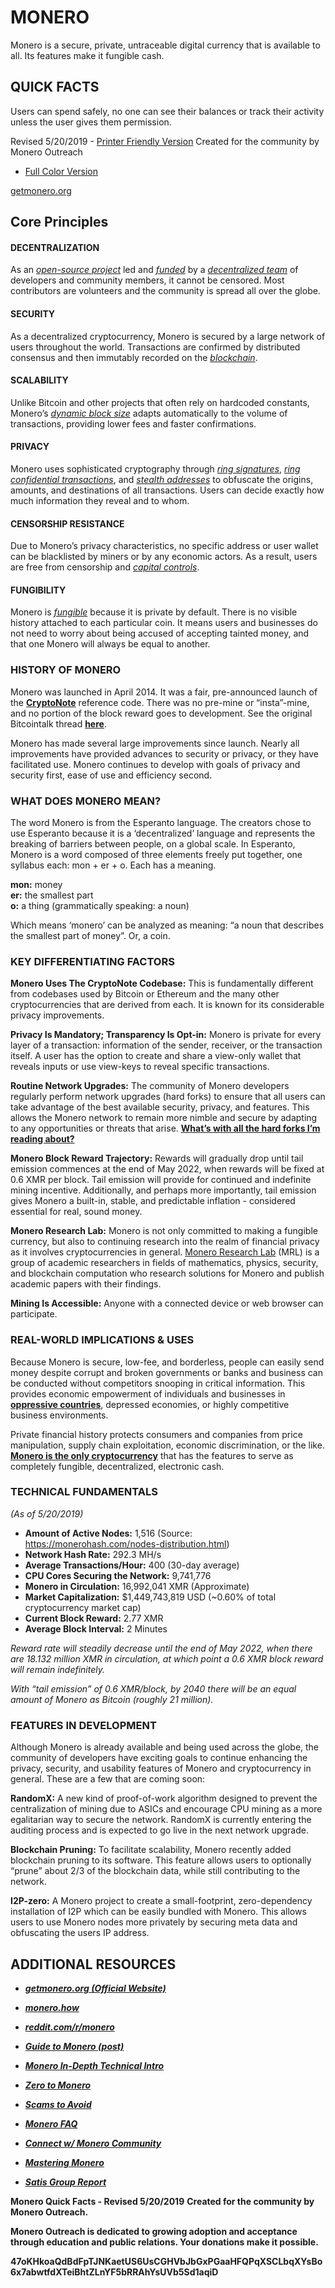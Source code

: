 # MONERO

Monero is a secure, private, untraceable digital currency that is available to all. Its features make it fungible cash.

## QUICK FACTS

Users can spend safely, no one can see their balances or track their activity unless the user gives them permission.

Revised 5/20/2019 - [Printer Friendly Version](https://www.monerooutreach.org/pubs/QuickFacts/QuickFacts_PrinterFriendly.pdf) 
Created for the community by Monero Outreach

- [Full Color Version](https://www.monerooutreach.org/pubs/QuickFacts/QuickFacts.pdf)

[getmonero.org](https://getmonero.org/)


## Core Principles

#### DECENTRALIZATION

As an _[open-source project](https://github.com/monero-project/monero)_ led and _[funded](https://ccs.getmonero.org/funding-required/)_ by a _[decentralized team](https://getmonero.org/community/team/)_ of developers and community members, it cannot be censored. Most contributors are volunteers and the community is spread all over the globe.

#### SECURITY

As a decentralized cryptocurrency, Monero is secured by a large network of users throughout the world. Transactions are confirmed by distributed consensus and then immutably recorded on the _[blockchain](https://www.mycryptopedia.com/what-is-blockchain-technology/)_.

#### SCALABILITY

Unlike Bitcoin and other projects that often rely on hardcoded constants, Monero’s _[dynamic block size](https://www.mycryptopedia.com/block-size-explained/)_ adapts automatically to the volume of transactions, providing lower fees and faster confirmations.

#### PRIVACY

Monero uses sophisticated cryptography through _[ring signatures](https://getmonero.org/resources/moneropedia/ringsignatures.html)_, _[ring confidential transactions](https://getmonero.org/resources/moneropedia/ringCT.html)_, and _[stealth addresses](https://getmonero.org/resources/moneropedia/stealthaddress.html)_ to obfuscate the origins, amounts, and destinations of all transactions. Users
can decide exactly how much information they reveal and to whom.

#### CENSORSHIP RESISTANCE

Due to Monero’s privacy characteristics, no specific address or user wallet can be blacklisted by miners or by any economic actors. As a result, users are free from censorship and _[capital controls](https://en.wikipedia.org/wiki/Capital_control)_.

#### FUNGIBILITY

Monero is _[fungible](https://getmonero.org/resources/moneropedia/fungibility.html)_ because it is private by default. There is no visible history attached to each particular coin. It means users and businesses do not need to worry about being accused of accepting tainted money, and that one Monero will always be equal to another.


### HISTORY OF MONERO

Monero was launched in April 2014. It was a fair, pre-announced launch of the **[CryptoNote](https://cryptonote.org/whitepaper.pdf)** reference code. There was no pre-mine or “insta”-mine, and no portion of the block reward goes to development. See the original Bitcointalk thread **[here](https://bitcointalk.org/index.php?topic=563821.0)**.

Monero has made several large improvements since launch. Nearly all improvements have provided advances to security or privacy, or they have facilitated use. Monero continues to develop with goals of privacy and security first, ease of use and efficiency second.

### WHAT DOES MONERO MEAN?

The word Monero is from the Esperanto language. The creators chose to use Esperanto because it is a ‘decentralized’ language and represents the breaking of barriers between people, on a global scale. In Esperanto, Monero is a word composed of three elements freely put together, one syllabus each: mon + er + o. Each has a meaning.

**mon:** money  
**er:** the smallest part  
**o:** a thing (grammatically speaking: a noun)  

Which means ‘monero’ can be analyzed as meaning: “a noun that describes the smallest part of money”. Or, a coin.

### KEY DIFFERENTIATING FACTORS

**Monero Uses The CryptoNote Codebase:** This is fundamentally different from codebases used by Bitcoin or Ethereum and the many other cryptocurrencies that are derived from each. It is known for its considerable privacy improvements.

**Privacy Is Mandatory; Transparency Is Opt-in:** Monero is private for every layer of a transaction: information of the sender, receiver, or the transaction itself. A user has the option to create and share a view-only wallet that reveals inputs or use view-keys to reveal specific transactions.

**Routine Network Upgrades:** The community of Monero developers regularly perform network upgrades (hard forks) to ensure that all users can take advantage of the best available security, privacy, and features. This allows the Monero network to remain more nimble and secure by adapting to any opportunities or threats that arise. **[What’s with all the hard forks I’m reading about?](https://bitcoinmagazine.com/articles/monero-just-hard-forked-and-it-resulted-four-new-projects/)**

**Monero Block Reward Trajectory:** Rewards will gradually drop until tail emission commences at the end of May 2022, when rewards will be fixed at 0.6 XMR per block. Tail emission will provide for continued and indefinite mining incentive. Additionally, and perhaps more importantly, tail emission gives Monero a built-in, stable, and predictable inflation - considered essential for real, sound money.

**Monero Research Lab:** Monero is not only committed to making a fungible currency, but also to continuing research into the realm of financial privacy as it involves cryptocurrencies in general. [Monero Research Lab](https://www.getmonero.org/resources/research-lab/) (MRL) is a group of academic researchers in fields of mathematics, physics, security, and blockchain computation who research solutions for Monero and publish academic papers with their findings.

**Mining Is Accessible:** Anyone with a connected device or web browser can participate.

### REAL-WORLD IMPLICATIONS & USES

Because Monero is secure, low-fee, and borderless, people can easily send money despite corrupt and broken governments or banks and business can be conducted without competitors snooping in critical information. This provides economic empowerment of individuals and businesses in **[oppressive countries](https://www.reddit.com/r/Monero/comments/6wczty/how_monero_changed_my_life/)**, depressed economies, or highly competitive business environments.

Private financial history protects consumers and companies from price manipulation, supply chain exploitation, economic discrimination, or the like. **[Monero is the only cryptocurrency](https://www.reddit.com/r/Monero/comments/8k8pk9/monero_the_worlds_bestkept_secret/)** that has the features to serve as completely fungible, decentralized, electronic cash.

### TECHNICAL FUNDAMENTALS

_(As of 5/20/2019)_
+ **Amount of Active Nodes:** 1,516 (Source: https://monerohash.com/nodes-distribution.html)
+ **Network Hash Rate:** 292.3 MH/s
+ **Average Transactions/Hour:** 400 (30-day average)
+ **CPU Cores Securing the Network:** 9,741,776
+ **Monero in Circulation:** 16,992,041 XMR (Approximate)
+ **Market Capitalization:** $1,449,743,819 USD (~0.60% of total cryptocurrency market cap)
+ **Current Block Reward:** 2.77 XMR
+ **Average Block Interval:** 2 Minutes

_Reward rate will steadily decrease until the end of May 2022, when there are 18.132 million XMR in circulation, at which point a 0.6 XMR block reward will remain indefinitely._

_With “tail emission” of 0.6 XMR/block, by 2040 there will be an equal amount of Monero as Bitcoin (roughly 21 million)._

### FEATURES IN DEVELOPMENT

Although Monero is already available and being used across the globe, the community of developers have exciting goals to continue enhancing the privacy, security, and usability features of Monero and cryptocurrency in general. These are a few that are coming soon:

**RandomX:** A new kind of proof-of-work algorithm designed to prevent the centralization of mining due to ASICs and encourage CPU mining as a more egalitarian way to secure the network. RandomX is currently entering the auditing process and is expected to go live in the next network upgrade. 

**Blockchain Pruning:** To facilitate scalability, Monero recently added blockchain pruning to its software. This feature allows users to optionally “prune” about 2/3 of the blockchain data, while still contributing to the network.

**I2P-zero:** A Monero project to create a small-footprint, zero-dependency installation of I2P which can be easily bundled with Monero. This allows users to use Monero nodes more privately by securing meta data and obfuscating the users IP address.


## ADDITIONAL RESOURCES

+ **_[getmonero.org (Official Website)](https://getmonero.org/)_**
+ **_[monero.how](https://www.monero.how/)_**
+ **_[reddit.com/r/monero](https://www.reddit.com/r/Monero/)_**
+ **_[Guide to Monero (post)](https://www.reddit.com/r/CryptoCurrency/comments/7ra409/your_guide_to_monero_and_why_it_has_great/)_**
+ **_[Monero In-Depth Technical Intro](https://steemit.com/monero/@sgp/7yjqso-a-monero-introduction-for-beginners)_**
+ **_[Zero to Monero](https://www.getmonero.org/library/Zero-to-Monero-1-0-0.pdf)_**

+ **_[Scams to Avoid](https://www.reddit.com/r/Monero/wiki/avoid)_**
+ **_[Monero FAQ](https://ww.getmonero.org/get-started/faq/)_**
+ **_[Connect w/ Monero Community](https://getmonero.org/community/hangouts/)_**
+ **_[Mastering Monero](https://masteringmonero.com/)_**
+ **_[Satis Group Report](https://research.bloomberg.com/pub/res/d37g1Q1hEhBkiRCu_ruMdMsbc0A)_**

**Monero Quick Facts - Revised 5/20/2019** 
**Created for the community by Monero Outreach.**

**Monero Outreach is dedicated to growing adoption and acceptance through education and public relations. Your donations make it possible.**

**47oKHkoaQdBdFpTJNKaetUS6UsCGHVbJbGxPGaaHFQPqXSCLbqXYsBo6x7abwtfdXTeiBhtZLnYF5bRRAhYsUVb5Sd1aqiD**
